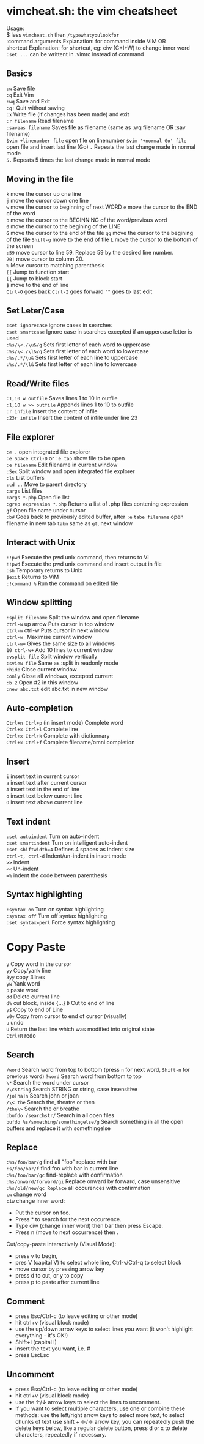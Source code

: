 # vimcheat.sh: the vim cheatsheet
Usage:  
$ less `vimcheat.sh` then `/typewhatyoulookfor`  
:command <space> arguments <space> Explanation: for command inside VIM OR  
shortcut <space> Explanation: for shortcut, eg: ciw (C+I+W) to change inner word  
`:set ...` can be writtent in .vimrc instead of command
 
## Basics
`:w`	Save file  
`:q`	Exit Vim  
`:wq`   Save and Exit  
`:q!`	Quit without saving  
`:x`	Write file (if changes has been made) and exit  
`:r filename`     Read filename  
`:saveas filename`	Saves file as filename (same as :wq filename OR :sav filename)  
`$vim +linenumber file` open file on linenumber
`$vim '+normal Go' file` open file and insert last line (Go)
`.`     Repeats the last change made in normal mode  
`5.`    Repeats 5 times the last change made in normal mode  

## Moving in the file
`k` 	move the cursor up one line  
`j` 	move the cursor down one line  
`w`     move the cursor to beginning of next WORD
`e`	    move the cursor to the END of the word  
`b`	    move the cursor to the BEGINNING of the word/previous word  
`0`	    move the cursor to the begining of the LINE  
`G`	    move the cursor to the end of the file
`gg`	move the cursor to the begining of the file
`Shift-g` move to the end of file
`L`	    move the cursor to the bottom of the screen  
`:59`	move cursor to line 59. Replace 59 by the desired line number.  
`20|`	move cursor to column 20.  
`%`	    Move cursor to matching parenthesis  
`[[`	Jump to function start  
`[{`	Jump to block start  
`$`	    move to the end of line  
`Ctrl-O`    goes back
`Ctrl-I`    goes forward
`'"`        goes to last edit

## Set Leter/Case
`:set ignorecase` ignore cases in searches  
`:set smartcase` Ignore case in searches excepted if an uppercase letter is used  
`:%s/\<./\u&/g` Sets first letter of each word to uppercase  
`:%s/\<./\l&/g` Sets first letter of each word to lowercase  
`:%s/.*/\u&` Sets first letter of each line to uppercase  
`:%s/.*/\l&` Sets first letter of each line to lowercase  

## Read/Write files
`:1,10 w outfile` Saves lines 1 to 10 in outfile  
`:1,10 w >> outfile` Appends lines 1 to 10 to outfile  
`:r infile` Insert the content of infile  
`:23r infile` Insert the content of infile under line 23  

## File explorer
`:e .` open integrated file explorer  
`:e Space Ctrl-D` or `:e tab` show file to be open  
`:e filename` Edit filename in current window  
`:Sex` Split window and open integrated file explorer  
`:ls` List buffers  
`:cd ..` Move to parent directory  
`:args` List files  
`:args *.php` Open file list  
`:grep expression *.php` Returns a list of .php files contening expression  
`gf` Open file name under cursor  
`:b#` Goes back to previously edited buffer, after `:e`
`tabe filename` open filename in new tab
`tabn` same as `gt`, next window

## Interact with Unix
`:!pwd`     Execute the pwd unix command, then returns to Vi  
`!!pwd`     Execute the pwd unix command and insert output in file  
`:sh`       Temporary returns to Unix  
`$exit`     Returns to ViM  
`:!command %`   Run the command on edited file  

## Window splitting
`:split filename` Split the window and open filename  
`ctrl-w` up arrow Puts cursor in top window  
`ctrl-w` ctrl-w Puts cursor in next window  
`ctrl-w_` Maximise current window  
`ctrl-w=` Gives the same size to all windows  
`10 ctrl-w+` Add 10 lines to current window  
`:vsplit file` Split window vertically  
`:sview file` Same as :split in readonly mode  
`:hide` Close current window  
`:only` Close all windows, excepted current  
`:b 2` Open #2 in this window  
`:new abc.txt` edit abc.txt in new window  

## Auto-completion
`Ctrl+n Ctrl+p` (in insert mode) Complete word  
`Ctrl+x Ctrl+l` Complete line  
`Ctrl+x Ctrl+k` Complete with dictionnary  
`Ctrl+x Ctrl+f` Complete filename/omni completion  

## Insert
`i` insert text in current cursor  
`a` insert text after current cursor  
`A` insert text in the end of line  
`o` insert text below current line  
`O` insert text above current line  

## Text indent
`:set autoindent` Turn on auto-indent  
`:set smartindent` Turn on intelligent auto-indent  
`:set shiftwidth=4` Defines 4 spaces as indent size  
`ctrl-t, ctrl-d` Indent/un-indent in insert mode  
`>>` Indent  
`<<` Un-indent  
`=%` indent the code between parenthesis  

## Syntax highlighting
`:syntax on` Turn on syntax highlighting  
`:syntax off` Turn off syntax highlighting  
`:set syntax=perl` Force syntax highlighting  

# Copy Paste
`y` Copy word in the cursor  
`yy` Copy/yank line  
`3yy` copy 3lines  
`yw` Yank word  
`p` paste word  
`dd` Delete current line  
`d%` cut block, inside {...}
`D` Cut to end of line  
`y$` Copy to end of Line  
`v0y` Copy from cursor to end of cursor (visually)  
`u`	undo  
`U`	Return the last line which was modified into original state  
`Ctrl+R`	redo  

## Search
`/word`	Search word from top to bottom  (press `n` for next word, `Shift-n` for previous word)
`?word`	Search word from bottom to top  
`\*`	Search the word under cursor  
`/\cstring`	Search STRING or string, case insensitive  
`/jo[ha]n`	Search john or joan  
`/\< the`	Search the, theatre or then  
`/the\>`	Search the or breathe  
`:bufdo /searchstr/`	Search in all open files  
`bufdo %s/something/somethingelse/g`	Search something in all the open buffers and replace it with somethingelse  

## Replace
`:%s/foo/bar/g` 	find all "foo" replace with bar  
`:s/foo/bar/f`	find foo with bar in current line  
`:%s/foo/bar/gc`	find-replace with confirmation  
`:%s/onward/forward/gi`	Replace onward by forward, case unsensitive   
`:%s/old/new/gc	Replace` all occurences with confirmation  
`cw` change word  
`ciw` change inner word:  
 - Put the cursor on foo.  
 - Press * to search for the next occurrence.  
 - Type ciw (change inner word) then bar then press Escape.  
 - Press n (move to next occurrence) then .  
 
Cut/copy-paste interactively (Visual Mode):  
 - press v to begin,  
 - pres V (capital V) to select whole line, Ctrl-v/Ctrl-q to select block  
 - move cursor by pressing arrow key 
 - press d to cut, or y to copy  
 - press p to paste after current line
 
## Comment
- press Esc/Ctrl-c (to leave editing or other mode)
- hit ctrl+v (visual block mode)
- use the up/down arrow keys to select lines you want (it won't highlight everything - it's OK!)
- Shift+i (capital I)
- insert the text you want, i.e. #
- press EscEsc

## Uncomment
- press Esc/Ctrl-c (to leave editing or other mode)
- hit ctrl+v (visual block mode)
- use the ↑/↓ arrow keys to select the lines to uncomment.
- If you want to select multiple characters, use one or combine these methods:
    use the left/right arrow keys to select more text, 
    to select chunks of text use shift + ←/→ arrow key, 
    you can repeatedly push the delete keys below, like a regular delete button,
    press d or x to delete characters, repeatedly if necessary.
